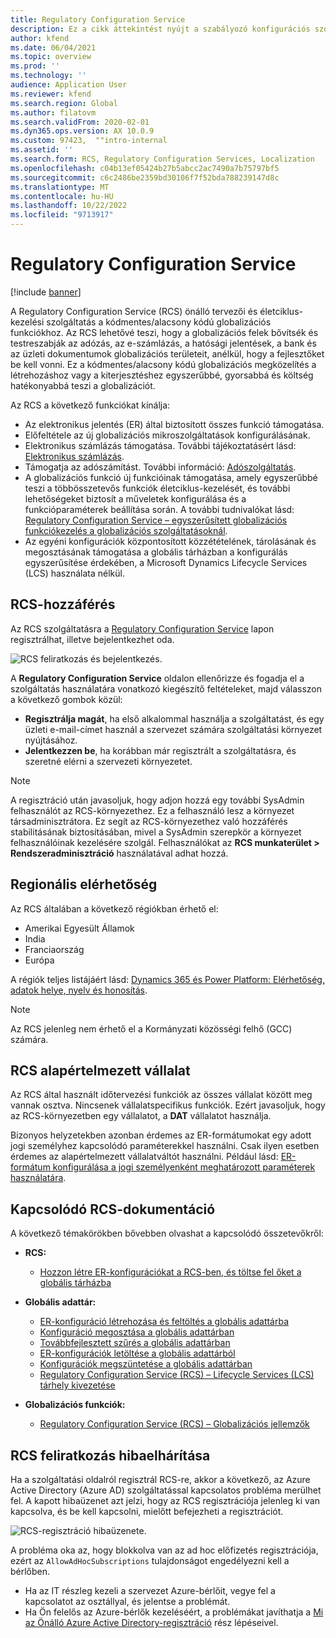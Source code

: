 ```yaml
---
title: Regulatory Configuration Service
description: Ez a cikk áttekintést nyújt a szabályozó konfigurációs szolgáltatás (RCS) lehetőségeiről, és bemutatja a szolgáltatáshoz való hozzáférést.
author: kfend
ms.date: 06/04/2021
ms.topic: overview
ms.prod: ''
ms.technology: ''
audience: Application User
ms.reviewer: kfend
ms.search.region: Global
ms.author: filatovm
ms.search.validFrom: 2020-02-01
ms.dyn365.ops.version: AX 10.0.9
ms.custom: 97423,  ""intro-internal
ms.assetid: ''
ms.search.form: RCS, Regulatory Configuration Services, Localization
ms.openlocfilehash: c04b13ef05424b27b5abcc2ac7490a7b75797bf5
ms.sourcegitcommit: c6c2486be2359bd30106f7f52bda788239147d8c
ms.translationtype: MT
ms.contentlocale: hu-HU
ms.lasthandoff: 10/22/2022
ms.locfileid: "9713917"
---
```

# <a name="regulatory-configuration-service"></a>Regulatory Configuration Service

[!include [banner](../includes/banner.md)]

A Regulatory Configuration Service (RCS) önálló tervezői és életciklus-kezelési szolgáltatás a kódmentes/alacsony kódú globalizációs funkciókhoz. Az RCS lehetővé teszi, hogy a globalizációs felek bővítsék és testreszabják az adózás, az e-számlázás, a hatósági jelentések, a bank és az üzleti dokumentumok globalizációs területeit, anélkül, hogy a fejlesztőket be kell vonni. Ez a kódmentes/alacsony kódú globalizációs megközelítés a létrehozáshoz vagy a kiterjesztéshez egyszerűbbé, gyorsabbá és költség hatékonyabbá teszi a globalizációt.

Az RCS a következő funkciókat kínálja:

- Az elektronikus jelentés (ER) által biztosított összes funkció támogatása.
- Előfeltétele az új globalizációs mikroszolgáltatások konfigurálásának.
- Elektronikus számlázás támogatása. További tájékoztatásért lásd: [Elektronikus számlázás](/dynamics365-release-plan/2021wave1/finance-operations/dynamics365-finance/electronic-invoicing-add-on-dynamics-365-ga).
- Támogatja az adószámítást. További információ: [Adószolgáltatás](/dynamics365-release-plan/2021wave1/finance-operations/dynamics365-finance/tax-service-preview).
- A globalizációs funkció új funkcióinak támogatása, amely egyszerűbbé teszi a többösszetevős funkciók életciklus-kezelését, és további lehetőségeket biztosít a műveletek konfigurálása és a funkcióparaméterek beállítása során. A további tudnivalókat lásd: [Regulatory Configuration Service – egyszerűsített globalizációs funkciókezelés a globalizációs szolgáltatásoknál](/dynamics365-release-plan/2021wave1/finance-operations/dynamics365-finance/regulatory-configuration-service-simplified-globalization-feature-management-globalization-services).
- Az egyéni konfigurációk központosított közzétételének, tárolásának és megosztásának támogatása a globális tárházban a konfigurálás egyszerűsítése érdekében, a Microsoft Dynamics Lifecycle Services (LCS) használata nélkül.

## <a name="access-rcs"></a>RCS-hozzáférés

Az RCS szolgáltatásra a [Regulatory Configuration Service](https://marketing.configure.global.dynamics.com/) lapon regisztrálhat, illetve bejelentkezhet oda.

![RCS feliratkozás és bejelentkezés.](media/202103_RCS%20Marketing%20page_updated_1.jpg)

A **Regulatory Configuration Service** oldalon ellenőrizze és fogadja el a szolgáltatás használatára vonatkozó kiegészítő feltételeket, majd válasszon a következő gombok közül:

- **Regisztrálja magát**, ha első alkalommal használja a szolgáltatást, és egy üzleti e-mail-címet használ a szervezet számára szolgáltatási környezet nyújtásához.
- **Jelentkezzen be**, ha korábban már regisztrált a szolgáltatásra, és szeretné elérni a szervezeti környezetet.

> [!NOTE] 
> A regisztráció után javasoljuk, hogy adjon hozzá egy további SysAdmin felhasználót az RCS-környezethez. Ez a felhasználó lesz a környezet társadminisztrátora. Ez segít az RCS-környezethez való hozzáférés stabilitásának biztosításában, mivel a SysAdmin szerepkör a környezet felhasználóinak kezelésére szolgál. Felhasználókat az **RCS munkaterület > Rendszeradminisztráció** használatával adhat hozzá.

## <a name="regional-availability"></a>Regionális elérhetőség

Az RCS általában a következő régiókban érhető el:

- Amerikai Egyesült Államok
- India
- Franciaország
- Európa

A régiók teljes listájáért lásd: [Dynamics 365 és Power Platform: Elérhetőség, adatok helye, nyelv és honosítás](https://aka.ms/dynamics_365_international_availability_deck).

> [!NOTE] 
> Az RCS jelenleg nem érhető el a Kormányzati közösségi felhő (GCC) számára.

## <a name="rcs-default-company"></a>RCS alapértelmezett vállalat

Az RCS által használt időtervezési funkciók az összes vállalat között meg vannak osztva. Nincsenek vállalatspecifikus funkciók. Ezért javasoljuk, hogy az RCS-környezetben egy vállalatot, a **DAT** vállalatot használja.

Bizonyos helyzetekben azonban érdemes az ER-formátumokat egy adott jogi személyhez kapcsolódó paraméterekkel használni. Csak ilyen esetben érdemes az alapértelmezett vállalatváltót használni. Például lásd: [ER-formátum konfigurálása a jogi személyenként meghatározott paraméterek használatára](../../fin-ops-core/dev-itpro/analytics/er-app-specific-parameters-configure-format.md).

## <a name="related-rcs-documentation"></a>Kapcsolódó RCS-dokumentáció

A következő témakörökben bővebben olvashat a kapcsolódó összetevőkről:

- **RCS:**

    - [Hozzon létre ER-konfigurációkat a RCS-ben, és töltse fel őket a globális tárházba](rcs-global-repo-upload.md)

- **Globális adattár:**

    - [ER-konfiguráció létrehozása és feltöltés a globális adattárba](rcs-global-repo-upload.md)
    - [Konfiguráció megosztása a globális adattárban](rcs-global-repo-share-configuration.md)
    - [Továbbfejlesztett szűrés a globális adattárban](enhanced-filtering-global-repo.md)
    - [ER-konfigurációk letöltése a globális adattárból](../../fin-ops-core/dev-itpro/analytics/er-download-configurations-global-repo.md)
    - [Konfigurációk megszüntetése a globális adattárban](discontinuing-configurations-rcs-global-repo.md)
    - [Regulatory Configuration Service (RCS) – Lifecycle Services (LCS) tárhely kivezetése](rcs-lcs-repo-dep-faq.md)

- **Globalizációs funkciók:**

    - [Regulatory Configuration Service (RCS) – Globalizációs jellemzők](/dynamics365-release-plan/2021wave1/finance-operations/dynamics365-finance/regulatory-configuration-service-simplified-globalization-feature-management-globalization-services)


## <a name="troubleshooting-rcs-sign-up"></a>RCS feliratkozás hibaelhárítása

Ha a szolgáltatási oldalról regisztrál RCS-re, akkor a következő, az Azure Active Directory (Azure AD) szolgáltatással kapcsolatos probléma merülhet fel. A kapott hibaüzenet azt jelzi, hogy az RCS regisztrációja jelenleg ki van kapcsolva, és be kell kapcsolni, mielőtt befejezheti a regisztrációt.

![RCS-regisztráció hibaüzenete.](media/01_RCSSignUpError.jpg)

A probléma oka az, hogy blokkolva van az ad hoc előfizetés regisztrációja, ezért az `AllowAdHocSubscriptions` tulajdonságot engedélyezni kell a bérlőben. 

- Ha az IT részleg kezeli a szervezet Azure-bérlőit, vegye fel a kapcsolatot az osztállyal, és jelentse a problémát.
- Ha Ön felelős az Azure-bérlők kezeléséért, a problémákat javíthatja a [Mi az Önálló Azure Active Directory-regisztráció](/azure/active-directory/enterprise-users/directory-self-service-signup#how-do-i-control-self-service-settings) rész lépéseivel.
